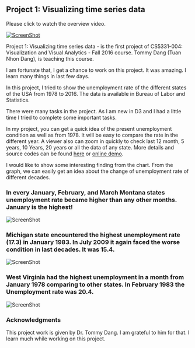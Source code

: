 ## Project 1: Visualizing time series data
Please click to watch the overview video.

[![ScreenShot](http://mykabir.info/d3Project1/VideoTeaser.jpg)](http://mykabir.info/d3Project1/Video.mp4)

Project 1: Visualizing time series data - is the first project of CS5331-004: Visualization and Visual Analytics - Fall 2016 course. Tommy Dang (Tuan Nhon Dang), is teaching this course. 

I am fortunate that, I get a chance to work on this project.  It was amazing. I learn many things in last few days. 

In this project, I tried to show the unemployment rate of the different states of the USA from 1978 to 2016. The data is available in Bureau of Labor and Statistics. 

There were many tasks in the project. As I am new in D3 and I had a little time I tried to complete some important tasks. 

In my project, you can get a quick idea of the present unemployment condition as well as from 1978. It will be easy to compare the rate in the different year. A viewer also can zoom in quickly to check last 12 month, 5 years, 10 Years, 20 years or all the data of any state. 
More details and source codes can be found [here](https://github.com/mykabir/D3Project1) or [online demo](http://mykabir.info/d3Project1/).


I would like to show some interesting finding from the chart. From the graph, we can easily get an idea about the change of unemployment rate of different decades. 

### In every January, February, and March Montana states unemployment rate became higher than any other months. January is the highest! 
![ScreenShot](http://mykabir.info/d3Project1/montana.PNG)

### Michigan state encountered the highest unemployment rate (17.3) in January 1983. In July 2009 it again faced the worse condition in last decades. It was 15.4.
![ScreenShot](http://mykabir.info/d3Project1/Michigan.PNG)


### West Virginia had the highest unemployment in a month from January 1978 comparing to other states. In February 1983 the Unemployment rate was 20.4.
![ScreenShot](http://mykabir.info/d3Project1/WV.PNG)

### Acknowledgments
This project work is given by Dr. Tommy Dang. I am grateful to him for that. I learn much while working on this project. 


